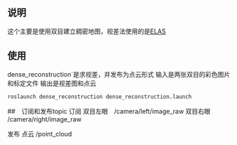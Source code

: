 ## 说明

这个主要是使用双目建立稠密地图，视差法使用的是[ELAS](http://www.cvlibs.net/software/libelas/)

## 使用
dense_reconstruction`是求视差，并发布为点云形式
输入是两张双目的彩色图片和标定文件
输出是视差图和点云

```bash
roslaunch dense_reconstruction dense_reconstruction.launch
```

##　订阅和发布topic
订阅
双目左眼　/camera/left/image_raw
双目右眼  /camera/right/image_raw

发布
点云    /point_cloud
